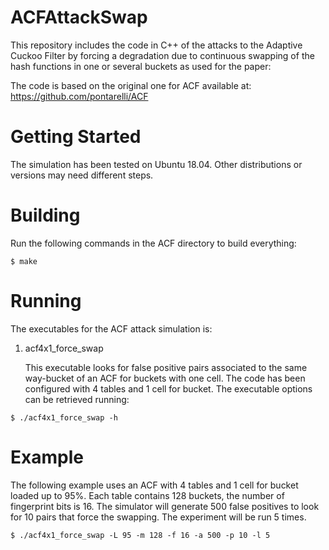 # ACFAttackSwap
This repository includes the code in C++ of the attacks to the Adaptive Cuckoo Filter by forcing a degradation due to continuous swapping of the hash functions in one or several buckets as used for the paper:


The code is based on the original one for ACF available at:
https://github.com/pontarelli/ACF

# Getting Started

The simulation has been tested on Ubuntu 18.04. Other distributions or versions may need different steps.

# Building

Run the following commands in the ACF directory to build everything:

```
$ make
```

# Running

The executables for the ACF attack simulation is:

1. acf4x1\_force\_swap

    This executable looks for false positive pairs associated to the same way-bucket of an ACF for buckets with one cell. The code has been configured with 4 tables and 1 cell for bucket. The executable options can be retrieved running:

```
$ ./acf4x1_force_swap -h 
```

# Example

The following example uses an ACF with 4 tables and 1 cell for bucket loaded up to 95%. Each table contains 128 buckets, the number of fingerprint bits is 16.
The simulator will generate 500 false positives to look for 10 pairs that force the swapping.
The experiment will be run 5 times.

```
$ ./acf4x1_force_swap -L 95 -m 128 -f 16 -a 500 -p 10 -l 5
```

